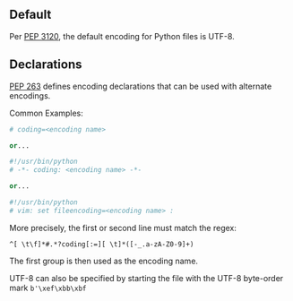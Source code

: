 ## Default
Per [PEP 3120](https://peps.python.org/pep-3120/), the default encoding for Python files is UTF-8.

## Declarations

[PEP 263](https://peps.python.org/pep-0263/) defines encoding declarations that can be used with alternate encodings.

Common Examples:
```python
# coding=<encoding name>

or...

#!/usr/bin/python
# -*- coding: <encoding name> -*-

or...

#!/usr/bin/python
# vim: set fileencoding=<encoding name> :
```

More precisely, the first or second line must match the regex:
```regex
^[ \t\f]*#.*?coding[:=][ \t]*([-_.a-zA-Z0-9]+)
```

The first group is then used as the encoding name.

UTF-8 can also be specified by starting the file with the UTF-8 byte-order mark `b'\xef\xbb\xbf`
